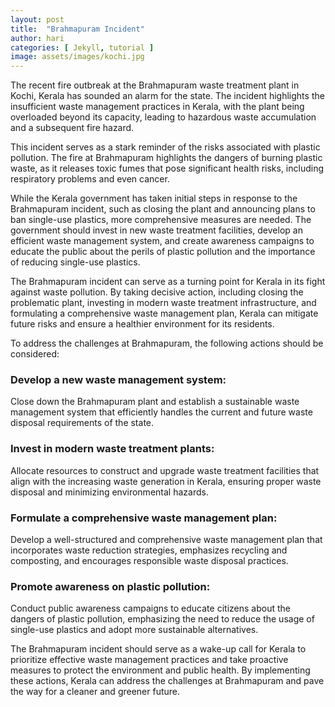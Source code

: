 ```yaml
---
layout: post
title:  "Brahmapuram Incident"
author: hari
categories: [ Jekyll, tutorial ]
image: assets/images/kochi.jpg
---
```

The recent fire outbreak at the Brahmapuram waste treatment plant in Kochi, Kerala has sounded an alarm for the state. The incident highlights the insufficient waste management practices in Kerala, with the plant being overloaded beyond its capacity, leading to hazardous waste accumulation and a subsequent fire hazard.

This incident serves as a stark reminder of the risks associated with plastic pollution. The fire at Brahmapuram highlights the dangers of burning plastic waste, as it releases toxic fumes that pose significant health risks, including respiratory problems and even cancer.

While the Kerala government has taken initial steps in response to the Brahmapuram incident, such as closing the plant and announcing plans to ban single-use plastics, more comprehensive measures are needed. The government should invest in new waste treatment facilities, develop an efficient waste management system, and create awareness campaigns to educate the public about the perils of plastic pollution and the importance of reducing single-use plastics.

The Brahmapuram incident can serve as a turning point for Kerala in its fight against waste pollution. By taking decisive action, including closing the problematic plant, investing in modern waste treatment infrastructure, and formulating a comprehensive waste management plan, Kerala can mitigate future risks and ensure a healthier environment for its residents.

To address the challenges at Brahmapuram, the following actions should be considered:

### Develop a new waste management system: 
Close down the Brahmapuram plant and establish a sustainable waste management system that efficiently handles the current and future waste disposal requirements of the state.

### Invest in modern waste treatment plants: 
Allocate resources to construct and upgrade waste treatment facilities that align with the increasing waste generation in Kerala, ensuring proper waste disposal and minimizing environmental hazards.

### Formulate a comprehensive waste management plan: 
Develop a well-structured and comprehensive waste management plan that incorporates waste reduction strategies, emphasizes recycling and composting, and encourages responsible waste disposal practices.

### Promote awareness on plastic pollution: 
Conduct public awareness campaigns to educate citizens about the dangers of plastic pollution, emphasizing the need to reduce the usage of single-use plastics and adopt more sustainable alternatives.

The Brahmapuram incident should serve as a wake-up call for Kerala to prioritize effective waste management practices and take proactive measures to protect the environment and public health. By implementing these actions, Kerala can address the challenges at Brahmapuram and pave the way for a cleaner and greener future.